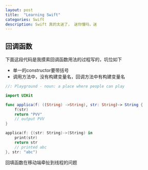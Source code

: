 ```yaml
---
layout: post
title:  "Learning Swift"
categories: Swift
description: Swift 真的太迷了， 迷你懂吗，迷
---
```


## 回调函数

下面这段代码是我摸索回调函数用法的过程写的，坑位如下

- 单一的constructor要带括号
- 调用方法中，没有构建变量名，回调方法中有构建变量名

```swift
//: Playground - noun: a place where people can play

import UIKit

func applica(f: ((String) ->String), str: String)-> String {
    f(str)
    return "PVV"
    // output PVV
}

applica(f: {(str: String)->(String) in
    print(str)
    return str
    // printed abc
}, str: "abc")
```

回填函数在移动端牵扯到线程的问题
